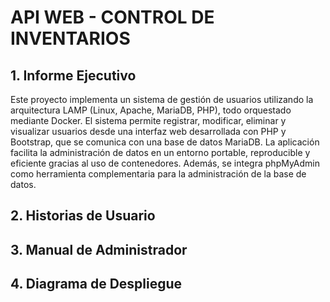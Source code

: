 # API WEB - CONTROL DE INVENTARIOS
## 1. Informe Ejecutivo

Este proyecto implementa un sistema de gestión de usuarios utilizando la arquitectura LAMP (Linux, Apache, MariaDB, PHP), todo orquestado mediante Docker. El sistema permite registrar, modificar, eliminar y visualizar usuarios desde una interfaz web desarrollada con PHP y Bootstrap, que se comunica con una base de datos MariaDB. La aplicación facilita la administración de datos en un entorno portable, reproducible y eficiente gracias al uso de contenedores. Además, se integra phpMyAdmin como herramienta complementaria para la administración de la base de datos.

## 2. Historias de Usuario

## 3. Manual de Administrador

## 4. Diagrama de Despliegue

